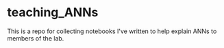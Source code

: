 # teaching_ANNs

This is a repo for collecting notebooks I've written to help explain ANNs to members of the lab.
